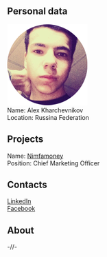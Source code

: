 ## Personal data
![ photo](photo/alex_kharchevnikov.jpg)  
Name: Alex Kharchevnikov  
Location: Russina Federation
## Projects 
Name: [Nimfamoney](../projects/nimfamoney.md)  
Position: Chief Marketing Officer   
## Contacts
[LinkedIn](https://www.linkedin.com/in/%D0%B0%D0%BB%D0%B5%D0%BA%D1%81%D0%B0%D0%BD%D0%B4%D1%80-%D1%85%D0%B0%D1%80%D1%87%D0%B5%D0%B2%D0%BD%D0%B8%D0%BA%D0%BE%D0%B2-ab4338141/)  
[Facebook](https://www.facebook.com/AlexanderNimfamoney)  
## About
-//-
